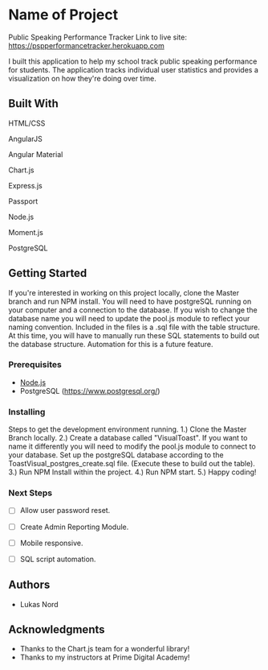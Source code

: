 # Name of Project
Public Speaking Performance Tracker
Link to live site: https://pspperformancetracker.herokuapp.com


I built this application to help my school track public speaking performance for students.  The application tracks individual user statistics and provides a visualization on how they're doing over time. 

## Built With

HTML/CSS

AngularJS

Angular Material

Chart.js

Express.js

Passport

Node.js

Moment.js

PostgreSQL

## Getting Started


If you're interested in working on this project locally, clone the Master branch and run NPM install.  You will need to have postgreSQL running on your computer and a connection to the database.  If you wish to change the database name you will need to update the pool.js module to reflect your naming convention.  Included in the files is a .sql file with the table structure.  At this time, you will have to manually run these SQL statements to build out the database structure.  Automation for this is a future feature.

### Prerequisites



- [Node.js](https://nodejs.org/en/)
- PostgreSQL (https://www.postgresql.org/)


### Installing

Steps to get the development environment running.
1.) Clone the Master Branch locally.
2.) Create a database called "VisualToast". If you want to name it differently you will need to modify the pool.js module to connect to your database. Set up the postgreSQL database according to the ToastVisual_postgres_create.sql file. (Execute these to build out the table).
3.) Run NPM Install within the project.
4.) Run NPM start.
5.) Happy coding!










### Next Steps

- [ ] Allow user password reset.

- [ ] Create Admin Reporting Module.

- [ ] Mobile responsive.

- [ ] SQL script automation.



## Authors

* Lukas Nord


## Acknowledgments

* Thanks to the Chart.js team for a wonderful library!
* Thanks to my instructors at Prime Digital Academy!
